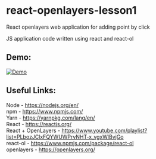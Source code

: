 # react-openlayers-lesson1
React openlayers web application for adding point by click     

JS application code written using react and react-ol  

## Demo: 
[![Demo](https://img.youtube.com/vi/Ph95dctOL1k/0.jpg)](https://www.youtube.com/watch?v=Ph95dctOL1k)

## Useful Links:  
Node - https://nodejs.org/en/  
npm - https://www.npmjs.com/  
Yarn - https://yarnpkg.com/lang/en/  
React - https://reactjs.org/  
React + OpenLayers - https://www.youtube.com/playlist?list=PLbozJClxFQYWUWPrvNHT-x_vgxWlBvjGo  
react-ol - https://www.npmjs.com/package/react-ol  
openlayers - https://openlayers.org/  